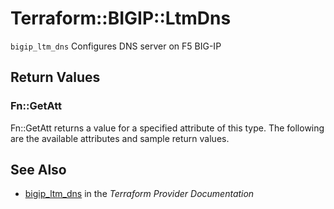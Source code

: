 # Terraform::BIGIP::LtmDns

`bigip_ltm_dns` Configures DNS server on F5 BIG-IP

## Return Values

### Fn::GetAtt

Fn::GetAtt returns a value for a specified attribute of this type. The following are the available attributes and sample return values.

## See Also

* [bigip_ltm_dns](https://www.terraform.io/docs/providers/bigip/r/ltm_dns.html) in the _Terraform Provider Documentation_